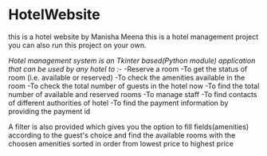 # HotelWebsite
this is a hotel website by Manisha Meena
this is a hotel management project 
you can also run this project on your own.

*Hotel management system is an Tkinter based(Python module) application that can be used by any hotel to* :-
-Reserve a room
-To get the status of room (i.e. available or reserved)
-To check the amenities available in the room
-To check the total number of guests in the hotel now
-To find the total number of available and reserved rooms
-To manage staff
-To find contacts of different authorities of hotel
-To find the payment information by providing the payment id

A filter is also provided which gives you the option to fill fields(amenities) according to the guest's choice and find the available rooms with the choosen amenities sorted in order from lowest price to highest price
